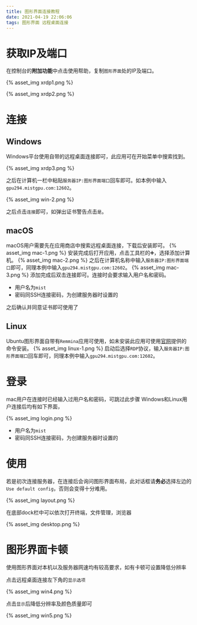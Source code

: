 ```yaml
---
title: 图形界面连接教程
date: 2021-04-19 22:06:06
tags: 图形界面 远程桌面连接
---
```


# 获取IP及端口

在控制台的**附加功能**中点击使用帮助，复制`图形界面`处的IP及端口。

{% asset_img xrdp1.png %}

{% asset_img xrdp2.png %}

# 连接
## Windows

Windows平台使用自带的远程桌面连接即可，此应用可在开始菜单中搜索找到。

{% asset_img xrdp3.png %}

之后在计算机一栏中粘贴`服务器IP:图形界面端口`回车即可。如本例中输入`gpu294.mistgpu.com:12602`。

{% asset_img win-2.png %}

之后点击`连接`即可，如弹出证书警告点击`是`。

## macOS

macOS用户需要先在应用商店中搜索远程桌面连接，下载后安装即可。
{% asset_img mac-1.png %}
安装完成后打开应用，点击工具栏的➕，选择添加计算机。
{% asset_img mac-2.png %}
之后在计算机名称中输入`服务器IP:图形界面端口`即可，同理本例中输入`gpu294.mistgpu.com:12602`。
{% asset_img mac-3.png %}
添加完成后双击连接即可。连接时会要求输入用户名和密码。

- 用户名为`mist`
- 密码同SSH连接密码，为创建服务器时设置的

之后确认并同意证书即可使用了

## Linux

Ubuntu图形界面自带有`Remmina`应用可使用，如未安装此应用可使用[官网](https://remmina.org/how-to-install-remmina/#ubuntu)提供的命令安装。
{% asset_img linux-1.png %}
启动后选择`RDP`协议，输入`服务器IP:图形界面端口`回车即可，同理本例中输入`gpu294.mistgpu.com:12602`。

# 登录

mac用户在连接时已经输入过用户名和密码，可跳过此步骤
Windows和Linux用户连接后均有如下界面，

{% asset_img login.png %}

- 用户名为`mist`
- 密码同SSH连接密码，为创建服务器时设置的

# 使用

若是初次连接服务器，在连接后会询问图形界面布局，此对话框请**务必**选择左边的`Use default config`，否则会变得十分难用。

{% asset_img layout.png %}

在底部dock栏中可以依次打开终端，文件管理，浏览器

{% asset_img desktop.png %}

# 图形界面卡顿

使用图形界面对本机以及服务器网速均有较高要求，如有卡顿可设置降低分辨率

点击远程桌面连接左下角的`显示选项`

{% asset_img win4.png %}

点击`显示`后降低分辨率及颜色质量即可

{% asset_img win5.png %}


